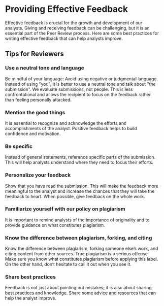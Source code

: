 # Providing Effective Feedback

Effective feedback is crucial for the growth and development of our analysts. Giving and receiving feedback can be challenging, but it is an essential part of the Peer Review process. Here are some best practices for writing effective feedback that can help analysts improve.

## Tips for Reviewers

### Use a neutral tone and language

Be mindful of your language: Avoid using negative or judgmental language. Instead of using "you", it is better to use a neutral tone and talk about "the submission". We evaluate submissions, not people. This is less   confrontational and allows the recipient to focus on the feedback rather than feeling personally attacked.&#x20;

### Mention the good things

It is essential to recognize and acknowledge the efforts and accomplishments of the analyst. Positive feedback helps to build confidence and motivation.

### Be specific

Instead of general statements, reference specific parts of the submission. This will help analysts understand where they need to focus their efforts.&#x20;

### Personalize your feedback

Show that you have read the submission. This will make the feedback more meaningful to the analyst and increase the chances that they will take the feedback to heart. When possible, give feedback on the whole work.

### Familiarize yourself with our policy on plagiarism

It is important to remind analysts of the importance of originality and to provide guidance on what constitutes plagiarism.&#x20;

### Know the difference between plagiarism, forking, and citing

Know the difference between plagiarism, forking someone else’s work, and citing content from other sources. True plagiarism is a serious offense. Make sure you know what constitutes plagiarism before applying this label. On the other hand, don’t hesitate to call it out when you see it.&#x20;

### Share best practices

Feedback is not just about pointing out mistakes; it is also about sharing best practices and knowledge. Share some advice and resources that can help the analyst improve.

